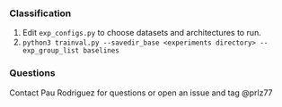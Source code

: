 ### Classification
1. Edit `exp_configs.py` to choose datasets and architectures to run.
2. `python3 trainval.py --savedir_base <experiments directory> --exp_group_list baselines`

### Questions
Contact Pau Rodriguez for questions or open an issue and tag @prlz77
